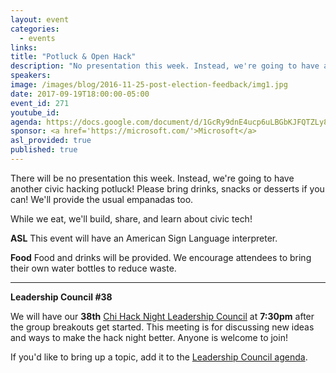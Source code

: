 ```yaml
---
layout: event
categories: 
  - events
links:
title: "Potluck & Open Hack"
description: "No presentation this week. Instead, we're going to have another civic hacking potluck! If you'd like, please bring drinks, snacks or desserts! We'll provide the usual empanadas too. While we eat, we'll build, share, and learn about civic tech!"
speakers:
image: /images/blog/2016-11-25-post-election-feedback/img1.jpg
date: 2017-09-19T18:00:00-05:00
event_id: 271
youtube_id: 
agenda: https://docs.google.com/document/d/1GcRy9dnE4ucp6uLBGbKJFQTZLy82v7bE8Gj-VDRlpSU/edit#
sponsor: <a href='https://microsoft.com/'>Microsoft</a>
asl_provided: true
published: true
---
```


There will be no presentation this week. Instead, we're going to have another civic hacking potluck! Please bring drinks, snacks or desserts if you can! We'll provide the usual empanadas too.

While we eat, we'll build, share, and learn about civic tech!

**ASL** This event will have an American Sign Language interpreter.

**Food** Food and drinks will be provided. We encourage attendees to bring their own water bottles to reduce waste.

---

**Leadership Council #38**

We will have our **38th** [Chi Hack Night Leadership Council](http://chihacknight.org/leadership-council.html) at **7:30pm** after the group breakouts get started. This meeting is for discussing new ideas and ways to make the hack night better. Anyone is welcome to join! 

If you'd like to bring up a topic, add it to the [Leadership Council agenda](https://docs.google.com/document/d/1kwMphep48sycZOgu55fs0H5gcDtl7zHFdOBrGtKFSRE/edit#).